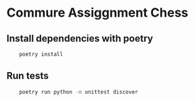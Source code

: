 # Commure Assiggnment Chess


## Install dependencies with poetry

```sh
    poetry install
```

## Run tests
```sh
    poetry run python -m unittest discover
```